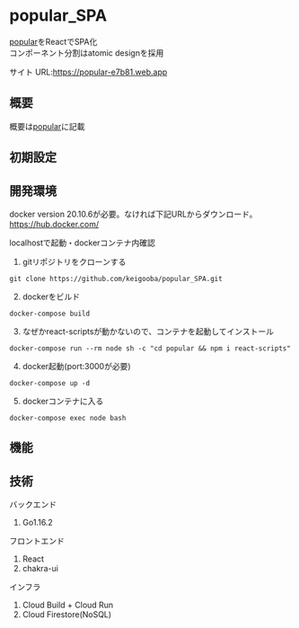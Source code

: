 # popular_SPA

[popular](https://github.com/keigooba/popular)をReactでSPA化<br />
コンポーネント分割はatomic designを採用

サイト URL:https://popular-e7b81.web.app<br />

## 概要

概要は[popular](https://github.com/keigooba/popular)に記載

## 初期設定


## 開発環境
docker version 20.10.6が必要。なければ下記URLからダウンロード。<br />
https://hub.docker.com/

localhostで起動・dockerコンテナ内確認
1. gitリポジトリをクローンする
```
git clone https://github.com/keigooba/popular_SPA.git
```
2. dockerをビルド
```
docker-compose build
```
3. なぜかreact-scriptsが動かないので、コンテナを起動してインストール
```
docker-compose run --rm node sh -c "cd popular && npm i react-scripts"
```
4. docker起動(port:3000が必要)
```
docker-compose up -d
```
5. dockerコンテナに入る
```
docker-compose exec node bash
```

## 機能

## 技術

バックエンド
1. Go1.16.2

フロントエンド
1. React
2. chakra-ui

インフラ
1. Cloud Build + Cloud Run
2. Cloud Firestore(NoSQL)
